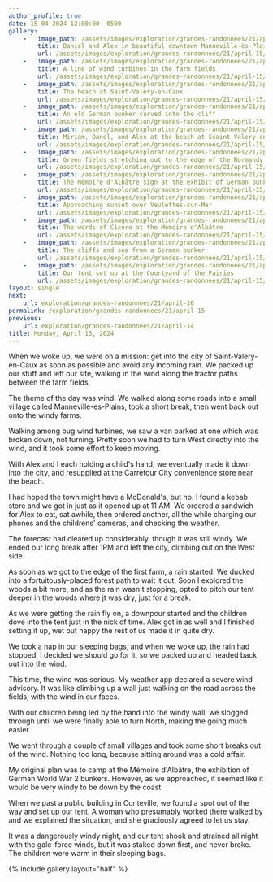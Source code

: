 ```yaml
---
author_profile: true
date: 15-04-2024 12:00:00 -0500
gallery:
    -   image_path: /assets/images/exploration/grandes-randonnees/21/april-15/small/091236.jpg
        title: Daniel and Alex in beautiful downtown Manneville-ès-Plains
        url: /assets/images/exploration/grandes-randonnees/21/april-15/large/091236.jpg
    -   image_path: /assets/images/exploration/grandes-randonnees/21/april-15/small/092828.jpg
        title: A line of wind turbines in the farm fields
        url: /assets/images/exploration/grandes-randonnees/21/april-15/large/092828.jpg
    -   image_path: /assets/images/exploration/grandes-randonnees/21/april-15/small/102119.jpg
        title: The beach at Saint-Valery-en-Caux
        url: /assets/images/exploration/grandes-randonnees/21/april-15/large/102119.jpg
    -   image_path: /assets/images/exploration/grandes-randonnees/21/april-15/small/102606.jpg
        title: An old German bunker carved into the cliff
        url: /assets/images/exploration/grandes-randonnees/21/april-15/large/102606.jpg
    -   image_path: /assets/images/exploration/grandes-randonnees/21/april-15/small/102931.jpg
        title: Miriam, Danel, and Alex at the beach at Ssaint-Valery-en-Caux
        url: /assets/images/exploration/grandes-randonnees/21/april-15/large/102931.jpg
    -   image_path: /assets/images/exploration/grandes-randonnees/21/april-15/small/164612.jpg
        title: Green fields stretching out to the edge of the Normandy cliffs
        url: /assets/images/exploration/grandes-randonnees/21/april-15/large/164612.jpg
    -   image_path: /assets/images/exploration/grandes-randonnees/21/april-15/small/191956.jpg
        title: The Mémoire d'Albâtre sign at the exhibit of German bunkers
        url: /assets/images/exploration/grandes-randonnees/21/april-15/large/191956.jpg
    -   image_path: /assets/images/exploration/grandes-randonnees/21/april-15/small/192348.jpg
        title: Approaching sunset over Veulettes-sur-Mer
        url: /assets/images/exploration/grandes-randonnees/21/april-15/large/192348.jpg
    -   image_path: /assets/images/exploration/grandes-randonnees/21/april-15/small/192442.jpg
        title: The words of Cicero at the Mémoire d'Albâtre
        url: /assets/images/exploration/grandes-randonnees/21/april-15/large/192442.jpg
    -   image_path: /assets/images/exploration/grandes-randonnees/21/april-15/small/192827.jpg
        title: The cliffs and sea from a German bunker
        url: /assets/images/exploration/grandes-randonnees/21/april-15/large/192827.jpg
    -   image_path: /assets/images/exploration/grandes-randonnees/21/april-15/small/195003.jpg
        title: Our tent set up at the Courtyard of the Fairies
        url: /assets/images/exploration/grandes-randonnees/21/april-15/large/195003.jpg
layout: single
next:
    url: exploration/grandes-randonnees/21/april-16
permalink: /exploration/grandes-randonnees/21/april-15
previous:
    url: exploration/grandes-randonnees/21/april-14
title: Monday, April 15, 2024
---
```

When we woke up, we were on a mission: get into the city of Saint-Valery-en-Caux as soon as possible and avoid any incoming rain. We packed up our stuff and left our site, walking in the wind along the tractor paths between the farm fields.

The theme of the day was wind. We walked along some roads into a small village called Manneville-es-Plains, took a short break, then went back out onto the windy farms.

Walking among bug wind turbines, we saw a van parked at one which was broken down, not turning. Pretty soon we had to turn West directly into the wind, and it took some effort to keep moving.

With Alex and I each holding a child's hand, we eventually made it down into the city, and resupplied at the Carrefour City convenience store near the beach.

I had hoped the town might have a McDonald's, but no. I found a kebab store and we got in just as it opened up at 11 AM. We ordered a sandwich for Alex to eat, sat awhile, then ordered another, all the while charging our phones and the childrens' cameras, and checking the weather.

The forecast had cleared up considerably, though it was still windy. We ended our long break after 1PM and left the city, climbing out on the West side.

As soon as we got to the edge of the first farm, a rain started. We ducked into a fortuitously-placed forest path to wait it out. Soon I explored the woods a bit more, and as the rain wasn't stopping, opted to pitch our tent deeper in the woods where jt was dry, just for a break.

As we were getting the rain fly on, a downpour started and the children dove into the tent just in the nick of time. Alex got in as well and I finished setting it up, wet but happy the rest of us made it in quite dry.

We took a nap in our sleeping bags, and when we woke up, the rain had stopped. I decided we should go for it, so we packed up and headed back out into the wind.

This time, the wind was serious. My weather app declared a severe wind advisory. It was like climbing up a wall just walking on the road across the fields, with the wind in our faces.

With our children being led by the hand into the windy wall, we slogged through until we were finally able to turn North, making the going much easier.

We went through a couple of small villages and took some short breaks out of the wind. Nothing too long, because sitting around was a cold affair.

My original plan was to camp at the Mémoire d'Albâtre, the exhibition of German World War 2 bunkers. However, as we approached, it seemed like it would be very windy to be down by the coast.

When we past a public building in Conteville, we found a spot out of the way and set up our tent. A woman who presumably worked there walked by and we explained the situation, and she graciously agreed to let us stay.

It was a dangerously windy night, and our tent shook and strained all night with the gale-force winds, but it was staked down first, and never broke. The children were warm in their sleeping bags.

{% include gallery layout="half" %}